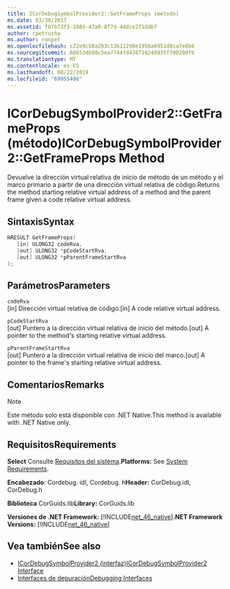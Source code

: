 ```yaml
---
title: ICorDebugSymbolProvider2::GetFrameProps (método)
ms.date: 03/30/2017
ms.assetid: f07b73f3-188d-43a9-8f7d-44dce2f1ddb7
author: rpetrusha
ms.author: ronpet
ms.openlocfilehash: c22e9c58a203c13611298e1956a6951d8ca7e8b6
ms.sourcegitcommit: 68653db98c5ea7744fd438710248935f70020dfb
ms.translationtype: MT
ms.contentlocale: es-ES
ms.lasthandoff: 08/22/2019
ms.locfileid: "69955498"
---
```

# <a name="icordebugsymbolprovider2getframeprops-method"></a><span data-ttu-id="40ad3-102">ICorDebugSymbolProvider2::GetFrameProps (método)</span><span class="sxs-lookup"><span data-stu-id="40ad3-102">ICorDebugSymbolProvider2::GetFrameProps Method</span></span>
<span data-ttu-id="40ad3-103">Devuelve la dirección virtual relativa de inicio de método de un método y el marco primario a partir de una dirección virtual relativa de código.</span><span class="sxs-lookup"><span data-stu-id="40ad3-103">Returns the method starting relative virtual address of a method and the parent frame given a code relative virtual address.</span></span>  
  
## <a name="syntax"></a><span data-ttu-id="40ad3-104">Sintaxis</span><span class="sxs-lookup"><span data-stu-id="40ad3-104">Syntax</span></span>  
  
```cpp  
HRESULT GetFrameProps(  
   [in] ULONG32 codeRva,  
   [out] ULONG32 *pCodeStartRva,  
   [out] ULONG32 *pParentFrameStartRva  
);  
```  
  
## <a name="parameters"></a><span data-ttu-id="40ad3-105">Parámetros</span><span class="sxs-lookup"><span data-stu-id="40ad3-105">Parameters</span></span>  
 `codeRva`  
 <span data-ttu-id="40ad3-106">[in] Dirección virtual relativa de código.</span><span class="sxs-lookup"><span data-stu-id="40ad3-106">[in] A code relative virtual address.</span></span>  
  
 `pCodeStartRva`  
 <span data-ttu-id="40ad3-107">[out] Puntero a la dirección virtual relativa de inicio del método.</span><span class="sxs-lookup"><span data-stu-id="40ad3-107">[out] A pointer to the method's starting relative virtual address.</span></span>  
  
 `pParentFrameStartRva`  
 <span data-ttu-id="40ad3-108">[out] Puntero a la dirección virtual relativa de inicio del marco.</span><span class="sxs-lookup"><span data-stu-id="40ad3-108">[out] A pointer to the frame's starting relative virtual address.</span></span>  
  
## <a name="remarks"></a><span data-ttu-id="40ad3-109">Comentarios</span><span class="sxs-lookup"><span data-stu-id="40ad3-109">Remarks</span></span>  
  
> [!NOTE]
> <span data-ttu-id="40ad3-110">Este método solo está disponible con .NET Native.</span><span class="sxs-lookup"><span data-stu-id="40ad3-110">This method is available with .NET Native only.</span></span>  
  
## <a name="requirements"></a><span data-ttu-id="40ad3-111">Requisitos</span><span class="sxs-lookup"><span data-stu-id="40ad3-111">Requirements</span></span>  
 <span data-ttu-id="40ad3-112">**Select** Consulte [Requisitos del sistema](../../../../docs/framework/get-started/system-requirements.md).</span><span class="sxs-lookup"><span data-stu-id="40ad3-112">**Platforms:** See [System Requirements](../../../../docs/framework/get-started/system-requirements.md).</span></span>  
  
 <span data-ttu-id="40ad3-113">**Encabezado**: Cordebug. idl, Cordebug. h</span><span class="sxs-lookup"><span data-stu-id="40ad3-113">**Header:** CorDebug.idl, CorDebug.h</span></span>  
  
 <span data-ttu-id="40ad3-114">**Biblioteca** CorGuids.lib</span><span class="sxs-lookup"><span data-stu-id="40ad3-114">**Library:** CorGuids.lib</span></span>  
  
 <span data-ttu-id="40ad3-115">**Versiones de .NET Framework:** [!INCLUDE[net_46_native](../../../../includes/net-46-native-md.md)]</span><span class="sxs-lookup"><span data-stu-id="40ad3-115">**.NET Framework Versions:** [!INCLUDE[net_46_native](../../../../includes/net-46-native-md.md)]</span></span>  
  
## <a name="see-also"></a><span data-ttu-id="40ad3-116">Vea también</span><span class="sxs-lookup"><span data-stu-id="40ad3-116">See also</span></span>

- [<span data-ttu-id="40ad3-117">ICorDebugSymbolProvider2 (interfaz)</span><span class="sxs-lookup"><span data-stu-id="40ad3-117">ICorDebugSymbolProvider2 Interface</span></span>](../../../../docs/framework/unmanaged-api/debugging/icordebugsymbolprovider2-interface.md)
- [<span data-ttu-id="40ad3-118">Interfaces de depuración</span><span class="sxs-lookup"><span data-stu-id="40ad3-118">Debugging Interfaces</span></span>](../../../../docs/framework/unmanaged-api/debugging/debugging-interfaces.md)
